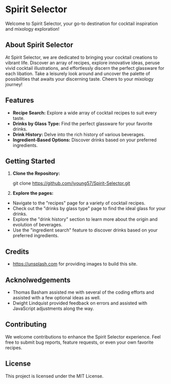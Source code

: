 # Spirit Selector

Welcome to Spirit Selector, your go-to destination for cocktail inspiration and mixology exploration!

## About Spirit Selector

At Spirit Selector, we are dedicated to bringing your cocktail creations to vibrant life. Discover an array of recipes, explore innovative ideas, peruse vivid cocktail illustrations, and effortlessly discern the perfect glassware for each libation. Take a leisurely look around and uncover the palette of possibilities that awaits your discerning taste. Cheers to your mixology journey!

## Features

- **Recipe Search:** Explore a wide array of cocktail recipes to suit every taste.
- **Drinks by Glass Type:** Find the perfect glassware for your favorite drinks.
- **Drink History:** Delve into the rich history of various beverages.
- **Ingredient-Based Options:** Discover drinks based on your preferred ingredients.

## Getting Started

1. **Clone the Repository:**

   git clone <https://github.com/jyoung57/Spirit-Selector.git>

2. **Explore the pages:**

- Navigate to the "recipes" page for a variety of cocktail recipes.
- Check out the "drinks by glass type" page to find the ideal glass for your drinks.
- Explore the "drink history" section to learn more about the origin and evolution of beverages.
- Use the "ingredient search" feature to discover drinks based on your preferred ingredients.

## Credits

- https://unsplash.com for providing images to build this site.

## Acknolwedgements

- Thomas Basham assisted me with several of the coding efforts and assisted with a few optional ideas as well.
- Dwight Lindquist provided feedback on errors and assisted with JavaScript adjustments along the way.

## Contributing

We welcome contributions to enhance the Spirit Selector experience. Feel free to submit bug reports, feature requests, or even your own favorite recipes.

## License

This project is licensed under the MIT License.
